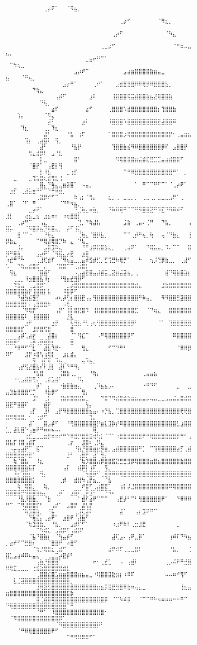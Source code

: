 
<!---
gldanoob/gldanoob is a ✨ special ✨ repository because its `README.md` (this file) appears on your GitHub profile.
You can click the Preview link to take a look at your changes.
--->
⠀⠀⠀⠀⠀⠀⠀⠀⠀⠀⠀⠀⠀⠀⠀⠀⠀⠀⠀⠀  ⠀⠀⠀⠀⠀⠀⠀⠀⠀⠀⢀⡴⠟⠁⠀⠀⠈⠻⣦⡀⠀⠀⠀⠀⠀⠀⠀⠀⠀⠀⠀⠀⠀⠀⠀⠀⠀⠀⠀⠀⠀⠀⠀⠀⠀⠀⠀⠀⠀⠀⠀⠀⠀⠀⠀⠀
⠀⠀⠀⠀⠀⠀⠀⠀⠀⠀⠀⠀⠀⠀⠀⠀⠀⠀⠀⠀⠀⠀⠀⠀⠀⠀⠀⠀⠀⠀⢀⡴⠋⠀⠀⠀⠀⠀⠀⠀⠈⠻⣆⡀⠀⠀⠀⠀⠀⠀⠀⠀⠀⠀⠀⠀⠀⠀⠀⠀⠀⠀⠀⠀⠀⠀⠀⠀⠀⠀⠀⠀⠀⠀⠀⠀⠀⠀
⠀⠀⠀⠀⠀⠀⠀⠀⠀⠀⠀⠀⠀⠀⠀⠀⠀⠀⠀⠀⠀⠀⠀⠀⠀⠀⠀⠀⢀⡴⠋⠀⠀⠀⠀⠀⠀⠀⠀⠀⠀⠀⠈⠳⣄⠀⠀⠀⠀⠀⠀⠀⠀⠀⠀⠀⠀⠀⠀⠀⠀⠀⠀⠀⠀⠀⠀⠀⠀⠀⠀⠀⠀⠀⠀⠀⠀⠀
⠀⠀⠀⠀⠀⠀⠀⠀⠀⠀⠀⠀⠀⠀⠀⠀⠀⠀⠀⠀⠀⠀⠀⠀⠀⢀⣀⡴⠋⠀⠀⠀⠀⠀⠀⠀⠀⠀⠀⠀⠀⠀⠀⠀⠈⠛⠶⠤⣤⣄⡀⠀⠀⠀⠀⠀⠀⠀⠀⠀⠀⠀⠀⠀⠀⠀⠀⠀⠀⠀⠀⠀⠀⠀⠀⠀⠀⠀
⠀⠀⠀⠀⠀⠀⠀⠀⠀⠀⠀⠀⠀⠀⠀⠀⠀⠀⠀⠀⠀⣀⣤⠖⠛⠉⠁⠀⠀⠀⠀⠀⠀⠀⠀⠀⠀⠀⠀⠀⠀⠀⠀⠀⠀⠀⠀⠀⠀⠀⠉⠳⢦⣀⠀⠀⠀⠀⠀⠀⠀⠀⠀⠀⠀⠀⠀⠀⠀⠀⠀⠀⠀⠀⠀⠀⠀⠀
⠀⠀⠀⠀⠀⠀⠀⠀⠀⠀⠀⠀⠀⠀⠀⠀⠀⠀⣠⡴⠞⠉⠀⠀⠀⠀⠀⠀⠀⠀⠀⣠⣴⣶⣿⣿⣿⣿⣷⣶⣤⣀⠀⠀⠀⠀⠀⠀⠀⣦⠀⠀⠀⠈⠛⢦⡀⠀⠀⠀⠀⠀⠀⠀⠀⠀⠀⠀⠀⠀⠀⠀⠀⠀⠀⠀⠀⠀
⠀⠀⠀⠀⠀⠀⠀⠀⠀⠀⠀⠀⠀⠀⠀⣠⡴⠛⠁⠀⠀⠀⠀⢀⠞⠁⠀⠀⠀⣠⣾⣿⣿⣿⠿⠿⢿⡿⠿⣿⣿⣿⣧⡀⠀⠀⠀⠀⠀⠀⠀⠀⠀⠀⠀⠀⠙⢷⣄⠀⠀⠀⠀⠀⠀⠀⠀⠀⠀⠀⠀⠀⠀⠀⠀⠀⠀⠀
⠀⠀⠀⠀⠀⠀⠀⠀⠀⠀⠀⠀⠀⢠⡾⠋⠀⠀⠀⠀⠀⠀⣰⠇⠀⠀⠀⠀⢸⣿⣿⣿⢯⣭⣾⣿⣿⣷⣦⣜⢿⣿⣿⣷⠀⠀⠀⠀⠀⠀⠀⠀⠀⠀⠀⠀⠀⠀⠙⢧⡀⠀⠀⠀⠀⠀⠀⠀⠀⠀⠀⠀⠀⠀⠀⠀⠀⠀
⠀⠀⠀⠀⠀⠀⠀⠀⠀⠀⠀⠀⣴⠏⠀⠀⠀⠀⠀⠀⠀⣴⠋⠀⠀⠀⠀⢀⣿⣿⣿⠡⣾⣿⣿⣿⣿⣿⣿⣿⡆⢹⣿⣿⣷⠀⠀⠀⠀⠀⠀⠀⢱⡄⠀⠀⠀⠀⠀⠈⠻⣄⠀⠀⠀⠀⠀⠀⠀⠀⠀⠀⠀⠀⠀⠀⠀⠀
⠀⠀⠀⠀⠀⠀⠀⠀⠀⠀⠀⣼⠃⠀⠀⠀⠀⠀⠀⠀⣰⠇⠀⠀⠀⠀⠀⠸⣿⣿⣿⠱⣿⣿⣿⣿⣿⣿⣿⣿⣟⣼⣿⣿⠿⠀⠀⠀⠀⠀⠀⠀⠀⠹⣆⠀⠀⠀⠀⢀⡀⠹⣆⠀⠀⠀⠀⠀⠀⠀⠀⠀⠀⠀⠀⠀⠀⠀
⠀⠀⠀⠀⠀⠀⠀⠀⠀⠀⣼⠃⠀⠀⠀⠀⠘⣧⠀⢰⠏⠀⠀⠀⠀⠀⠀⠁⣿⣿⣿⡰⢿⣿⣿⣿⣿⣿⣿⣿⣿⣿⣿⡟⠂⢀⣤⣶⣦⠀⠀⠀⠀⠀⢹⡆⠀⢀⣴⣿⠇⠀⢻⡀⠀⠀⠀⠀⠀⠀⠀⠀⠀⠀⠀⠀⠀⠀
⠀⠀⠀⠀⠀⠀⠀⠀⠀⣼⠃⠀⠀⠀⠀⠀⠀⠘⣧⡟⠀⠀⠀⠀⠀⠀⠀⠀⢹⣿⣿⣷⣮⠻⠿⣿⣿⣿⣿⣿⣿⡿⠏⠀⣠⣿⣿⡟⠀⠀⠀⠀⠀⠀⠀⢻⣄⣾⡿⠇⠀⣠⠘⣇⠀⠀⠀⠀⠀⠀⠀⠀⠀⠀⠀⠀⠀⠀
⠀⠀⠀⠀⠀⠀⠀⠀⠀⡇⣀⠀⠀⠀⠀⠀⠀⠀⣿⠃⠀⠀⠀⠀⠀⠀⠀⠀⠀⠻⢿⣿⣿⣿⣶⣬⣾⣏⣛⣉⣉⣤⣴⣾⣿⣿⠋⠀⠀⠀⠀⠀⠀⠀⠀⠈⣿⡟⠁⠀⢠⣟⡇⢻⠀⠀⠀⠀⠀⠀⠀⠀⠀⠀⠀⠀⠀⠀
⠀⠀⠀⠀⠀⠀⠀⠀⠀⡇⠸⣧⠀⠀⠀⠀⣀⢰⡏⠀⠀⠀⠀⠀⠀⠀⠀⠀⠀⠀⠀⠉⠛⠿⣿⣿⣿⣿⣿⣿⣿⣿⣿⣿⠛⠁⠀⡀⠀⠀⠀⣀⠀⠀⠀⣀⢹⣥⣿⢆⣾⢻⣇⢸⠀⠀⠀⠀⠀⠀⠀⠀⠀⠀⠀⠀⠀⠀
⠀⠀⠀⠀⠀⠀⠀⠀⠀⣿⡄⠙⢷⣄⣀⣶⣽⣿⠁⠀⠠⣤⡀⠀⠀⠀⠀⠀⠀⠀⠀⠀⠀⠀⠁⠀⠛⠉⠉⠛⠋⠉⠁⠈⢀⡴⠟⠁⠀⠀⣰⡏⠀⢀⣼⣥⣶⠛⠋⠉⠙⠛⠿⣾⡀⠀⠀⠀⠀⠀⠀⠀⠀⠀⠀⠀⠀⠀
⠀⠀⠀⠀⠀⠀⠀⠀⢀⣽⡿⠞⠋⠉⠀⠀⠀⠀⠷⢠⡆⠈⢻⡄⠀⠀⠀⣆⡀⢀⠀⣀⣀⡀⡀⠀⢀⣀⢀⡀⣀⣀⣀⣠⠟⠁⢀⠀⠀⢀⣿⠁⠀⠈⠋⠀⠛⠀⠀⠀⠀⠀⠀⠈⠙⠛⠲⣦⡀⠀⠀⠀⠀⠀⠀⠀⠀⠀
⠀⠀⠀⠀⠀⠀⣀⡴⠟⠁⠀⠀⠀⠀⠀⠀⠀⠀⠙⣈⢷⣄⠶⣷⡀⠀⠀⠙⠷⠿⢿⠛⠉⠉⠛⠻⣿⣿⣝⠛⠹⣏⠙⠻⠿⠾⠋⠀⠀⣸⡇⠀⠀⠀⢴⣦⣀⣦⠀⣰⣦⠶⠆⠀⠰⢶⣿⣿⡇⠀⠀⠀⠀⠀⠀⠀⠀⠀
⠀⠀⠀⢀⡴⠛⠉⠀⠀⢠⣄⠀⠀⠀⠀⠀⠀⠀⠀⢙⡀⠙⢷⣼⣧⠀⠀⠀⠀⠀⠀⣨⣷⠀⢀⣤⠄⢈⠛⠀⠀⠙⣧⡀⠀⠀⠀⠀⢠⣿⡥⠀⠀⠀⠈⠻⣿⡿⣦⡙⢿⣿⣄⡀⠀⡼⠋⢸⣅⠀⠀⠀⠀⠀⠀⠀⠀⠀
⠀⠀⠀⣿⠈⠉⠐⠀⠀⠀⠘⢷⣄⠀⠀⠀⠀⠀⠀⢈⢷⣄⠈⣿⡿⣧⡀⠀⠀⠀⠀⠉⠉⢀⡾⠛⢦⡀⢷⠀⠀⢤⠈⠙⣷⣄⠀⠀⢸⡿⣷⣄⠀⠀⠀⠀⠀⠉⠛⢿⣼⢿⣿⡙⠷⠀⣄⠀⠙⢧⣀⠀⠀⠀⠀⠀⠀⠀
⠀⠀⠀⢸⡄⠀⠀⠀⠀⠀⣠⣿⣹⠷⣄⠀⠀⠀⠀⠀⠘⠛⣰⡿⣯⣿⣳⣄⡀⠀⠀⢀⣴⠟⠁⠀⠀⠙⢿⣥⣤⡀⠹⠄⠉⠉⠀⠀⣿⡻⠛⢿⣷⡀⠀⠀⠀⣠⡴⠟⠁⠈⢻⣯⣄⡴⣟⠀⠀⣰⣿⠀⠀⠀⠀⠀⠀⠀
⠰⣞⠛⠉⠓⠀⠀⠀⢀⣸⢏⣾⠏⠀⠈⠻⢦⣤⣀⣀⣤⠾⣫⡾⣋⡀⣋⢩⣛⠷⢿⡛⠁⠀⠀⠓⠀⠀⢢⡨⢙⡿⣷⣀⡀⠀⢀⣼⠋⠡⠀⠀⠙⢷⣤⣾⣿⣯⠀⡄⠀⠀⠈⣿⣿⠉⠉⢀⣴⣿⡇⠀⠀⠀⠀⠀⠀⠀
⠀⢻⣆⠀⠀⠀⠀⠀⠈⣿⣾⠋⠀⠀⠀⠀⠀⠀⠠⣠⣴⣟⣿⣤⣼⣾⣭⣀⣝⣶⣬⣽⣦⡀⢀⠀⠀⠀⠀⠀⠀⠀⣾⠙⢿⣷⣿⣵⡆⠀⠀⢀⣀⡀⠸⣲⣿⣿⣧⠸⡆⠀⠀⠘⢻⣶⣞⣻⡿⠋⠀⠀⠀⠀⠀⠀⠀⠀
⠀⠀⠹⣷⣤⠀⢀⣠⣿⡿⠁⠀⠀⠀⠀⠀⣀⡴⣿⣿⣿⣿⣿⣿⣿⣿⣿⣿⣿⣿⣿⣿⣿⣿⣾⣄⠀⠀⠀⠀⠀⣸⣷⣿⣿⣿⣿⣿⣿⣿⣿⣿⣿⣿⣷⡟⢸⣿⣿⡇⣧⠀⠀⠀⠸⣿⡿⠋⠀⠀⠀⠀⠀⠀⠀⠀⠀⠀
⠀⠀⠀⠙⣾⣳⣮⣻⡋⠀⠀⠀⠀⠴⢆⡼⢋⡆⣿⣿⣟⢠⡄⢻⣿⣿⣿⣿⣿⣿⣿⣿⣿⣿⣿⠛⠷⣤⡀⠀⠀⠻⠻⣿⣿⣛⣽⣿⣿⣿⣿⣿⣿⣿⡇⠄⢠⣿⣿⣿⠷⠀⠀⠀⠠⢿⡀⠀⠀⠀⠀⠀⠀⠀⠀⠀⠀⠀
⠀⠀⠀⠀⠈⠻⢿⡟⠁⠀⠀⠀⠀⢠⡟⠁⢸⡇⣿⣟⣿⠹⠀⢸⣿⣿⣿⣿⣿⣿⣿⣿⣿⣿⣋⠀⠀⠈⠙⢶⣄⠀⠀⣿⣿⣿⣿⣿⣿⣿⣿⣿⣿⣯⠇⠀⢸⣿⣿⣿⡇⠀⠀⠀⠀⣘⣇⠀⠀⠀⠀⠀⠀⠀⠀⠀⠀⠀
⠀⠀⠀⠀⠀⣰⠟⠀⠀⠀⠀⠀⣰⡟⠀⠀⠀⢧⣻⣧⠘⢃⢠⢆⢻⣿⣿⣿⣿⣿⣿⣿⣿⡿⠃⠀⠀⠀⠀⠀⠈⠁⠀⢹⣿⣿⣿⣿⣿⣿⣿⣿⣿⡏⠀⠀⣸⡟⣿⢫⣿⠀⠀⠀⠀⠀⣿⠀⠀⠀⠀⠀⠀⠀⠀⠀⠀⠀
⠀⠀⠀⣠⡾⢁⣴⡖⠀⠀⠀⣼⣿⡆⠀⠀⠀⠈⠁⢻⣎⠉⠀⠀⠠⠛⢿⣿⣿⣿⣿⣿⡿⠋⠀⠀⠀⠀⠀⠀⠀⠀⠀⠀⠿⣿⣿⣿⣿⣿⣿⡿⠋⠀⠀⢠⡿⢠⡿⣾⣿⡆⠀⠀⠀⠀⣿⠀⠀⠀⠀⠀⠀⠀⠀⠀⠀⠀
⠀⠀⠘⠿⠛⠋⠉⣇⠀⠀⣼⣧⠹⣟⠂⠀⠀⠀⠀⠀⢻⣄⠀⠀⠀⠀⠀⠋⠉⠙⠛⠃⠀⠀⠀⠀⠀⠀⠀⠀⠀⠀⠀⠀⠀⠈⠿⠿⡿⠿⠋⠀⠀⠀⣸⡟⠰⣿⢣⢰⢿⡇⠀⠀⣰⣆⣾⡄⠀⠀⠀⠀⠀⠀⠀⠀⠀⠀
⠀⠀⠀⠀⠀⠀⠀⢻⠀⢰⡏⢿⠀⠹⣦⢀⠀⠀⠀⠀⢤⠹⣦⡀⠀⠀⠀⠀⠀⠀⠀⠀⠀⠀⠀⠀⠀⠀⠀⠀⠀⠀⠀⠀⠀⠀⠀⠀⠀⠀⠀⠀⢠⡞⢫⣜⣿⣧⠎⠇⣸⡇⠀⣼⠇⠙⠛⠻⡄⠀⠀⠀⠀⠀⠀⠀⠀⠀
⠀⠀⠀⠀⠀⠀⠀⠘⣧⣿⠀⠀⠀⠀⢨⣿⣷⢀⡀⠀⠀⠀⠘⢷⡄⠀⠀⠀⠀⠀⠀⠀⠀⠀⠀⠀⢀⣤⣤⣦⠀⠀⠀⠀⠀⠀⠀⠀⠀⠀⠀⠐⢂⣠⣾⣿⢛⡌⠀⢀⣾⣡⣾⠃⠀⠀⠀⠀⠻⡄⠀⠀⠀⠀⠀⠀⠀⠀
⠀⠀⠀⠀⠀⠀⠀⠀⡾⠁⠀⡄⠀⠀⠐⣷⣿⣷⣶⣄⠀⠀⠀⢀⠹⣦⣦⡠⠄⠀⠀⠀⠀⠀⠀⠀⠐⠛⠙⠋⠀⠀⠀⠀⠀⣀⠀⠀⣀⣤⣹⣷⣿⣿⣿⢋⡉⠀⠀⠸⣷⡿⠋⠀⠀⠀⠀⠀⠀⢻⡄⠀⠀⠀⠀⠀⠀⠀
⠀⠀⠀⠀⠀⠀⠀⣸⠃⠀⢀⡇⠀⠀⢸⣷⣿⣿⣿⣿⣧⣀⠀⠀⠀⠙⣿⠙⠻⣾⣿⣾⣷⣶⣦⣤⣤⡤⢤⣤⣀⣀⣠⣤⣬⣤⣿⣾⣿⣿⣟⠛⣿⣿⠏⠀⠀⠀⠀⣾⡟⠀⠀⠀⠀⠀⠀⠀⠀⠀⢳⡄⠀⠀⠀⠀⠀⠀
⠀⠀⠀⠀⠀⠀⢠⡏⠀⠀⣸⠇⠀⣠⡟⠻⣿⣿⣿⣿⣿⣿⣦⣤⠄⠰⡙⣧⡀⢉⣿⣿⣿⣿⣿⣿⣿⣿⣿⣿⣿⣿⣿⣿⣿⣿⢟⢟⣿⣿⠿⢿⣿⣿⡀⠂⠀⢐⡾⠋⠀⠀⠀⠀⠀⠀⠀⠀⠀⠀⠀⢹⡄⠀⠀⠀⠀⠀
⠀⠀⠀⠀⠀⠀⣼⠁⠀⠀⣿⣠⡾⠋⠀⠀⠘⢛⣿⣿⣿⣿⣿⣿⡛⣶⣇⣹⡷⡞⠿⣿⣿⣿⣿⣿⣿⣿⣿⣿⣿⣿⣿⣿⣿⣃⣰⣿⣿⣁⡀⣼⣇⣿⠑⢠⣶⠟⠛⠶⠶⠦⠤⠄⠀⠀⠀⠀⠀⠀⠀⠀⢿⡀⠀⠀⠀⠀
⠀⠀⠀⠀⠀⢰⣏⣀⣀⣀⣶⡿⠶⠶⠞⠛⠙⠿⣿⡛⣿⣿⣭⢾⢷⡅⠈⠉⠁⠰⣿⣿⣿⣿⣿⣿⠟⠛⢿⣿⣿⣿⣿⣿⣿⡿⠛⠃⢠⣿⣧⡏⢸⣿⢠⣾⡏⠀⠀⠀⠀⠀⠀⠀⠀⢀⡖⠀⠀⣸⣿⠆⢀⡻⣄⠀⠀⠀
⠀⠠⡤⣤⣴⡟⠉⠀⣯⠉⠀⠀⠀⠀⠀⠀⠀⠀⠘⣷⡘⣿⣿⣶⣖⡻⣶⡀⣠⣾⣿⣿⣿⣿⣿⠛⡁⠀⠉⢹⢿⣿⣿⣿⣿⣴⡋⢀⣾⣿⣿⣿⣿⣿⠾⣿⠁⠀⠀⠀⠀⠀⠀⠀⠀⣸⠃⠀⢠⣿⡟⠀⣼⠁⢻⡄⠀⠀
⠀⠀⢷⠈⣿⣧⠀⠀⠸⣆⠀⠀⠀⠀⠀⠀⠀⠀⠀⠈⢷⡹⣿⣿⣴⡿⣿⣿⣯⣝⣛⣛⣻⡿⢿⣿⣿⣿⣶⣿⣦⣿⣿⣿⣿⣿⣷⣿⣿⣿⣿⣿⣿⣿⣷⣯⡏⠀⠀⠀⠀⠀⠀⠀⢠⡏⠀⠀⣾⡿⡇⢰⠏⠀⠀⢻⡀⠀
⠀⠀⠸⡆⢹⣿⡆⠀⠀⢻⡄⠀⠀⠀⠀⠀⠀⠀⠀⠀⠈⢳⣿⡿⠋⢀⣿⡿⠿⠿⢿⣿⣿⣿⣿⣿⣿⣿⣿⣿⣿⣿⣿⣿⣿⣿⣿⣿⣿⣿⣿⣿⣿⣿⣿⣿⡅⠀⠀⠀⠀⠀⠀⢀⡾⠀⠀⣾⣿⠳⢠⡟⣦⣀⠀⠈⣧⠀
⠀⠀⠀⢷⠀⢿⣿⡀⠀⠀⢷⡀⠀⠀⠀⠀⠀⠀⠀⠀⠞⣿⠋⢀⣴⣿⣟⠁⠀⠀⢰⡇⡼⣘⣿⣿⣿⣿⣿⣿⣿⣿⣿⠿⢿⣿⣿⣿⣿⣿⣿⣿⣿⡛⢻⣿⣿⣷⣦⡄⠀⠀⢀⡾⠁⠀⣰⣿⠏⢀⡿⣸⠃⠉⠉⠙⠻⠆
⠀⠀⠀⠘⣧⡸⣿⣷⡀⠀⠈⣷⠀⠀⠀⠀⠀⠀⠀⠁⣾⠏⣴⠟⠉⠉⠉⠀⠀⢠⣟⡼⠃⠉⠃⢻⣿⣿⣿⣿⣿⠟⠁⠀⠀⠙⠿⠿⠿⠛⠉⠀⠉⠻⣼⣿⣿⡏⠃⠀⠀⢠⡞⠁⠀⣠⣿⡟⠀⣼⢣⡟⠀⠀⠀⠀⠀⠀
⠀⠀⠀⠀⠈⢷⣹⣿⣷⡀⠀⠘⣧⠀⠀⠀⠀⠀⢀⣸⢏⣼⠇⠀⠀⠀⠀⠀⠀⠀⣼⠁⠀⠀⢠⡆⣹⠟⠛⠉⠀⠀⠀⠀⠀⠀⠀⠀⠀⠀⠀⠀⠀⠀⠀⠙⢷⣍⡄⢀⣴⠟⠁⠀⣰⣿⠟⠈⣼⣷⠋⠀⠀⠀⠀⠀⠀⠀
⠀⠀⠀⠀⠀⠈⢷⣹⣿⣷⡀⠀⠘⣧⡀⠀⠀⣠⡾⠏⠋⠁⠀⠀⠀⠀⠀⠀⠰⣰⠟⠷⠇⢀⣒⣸⣟⠀⠀⠀⠀⠀⠀⠀⠀⣀⠀⠀⠀⠀⠀⠀⠀⠀⠀⠀⠀⠉⠳⢾⣅⠀⣠⣾⡿⠋⢠⣾⡿⠃⠀⠀⠀⠀⠀⠀⠀⠀
⠀⠀⠀⠀⠀⠀⠈⣧⠙⣿⣷⡆⠀⠈⢳⣤⡾⠋⠀⠀⠀⠀⠀⠀⠀⠀⠀⠀⣼⢏⣠⠄⢠⠟⣀⡿⠁⠀⠀⠀⠀⠀⠀⢰⠾⠏⠙⠳⣦⡀⣴⠞⠋⠉⣛⣿⠆⠀⠀⠀⠈⣿⣿⠟⠀⠴⣿⠋⠀⠀⠀⠀⠀⠀⠀⠀⠀⠀
⠀⠀⠀⠀⠀⠀⠀⠈⢷⡘⢿⣿⣆⢀⣾⠋⠀⠀⠀⠀⠀⠀⠀⠀⠀⠀⠀⣴⠟⠾⠏⢀⣀⣀⣿⠇⠀⠀⠀⠀⠀⠀⠀⠘⣧⡀⠀⠀⢈⣿⣁⣠⣴⠾⠿⠦⣤⣄⠀⠀⢀⣀⣉⡴⣟⡾⠃⠀⠀⠀⠀⠀⠀⠀⠀⠀⠀⠀
⠀⠀⠀⠀⠀⠀⠀⠀⢠⣷⡘⣿⣿⣿⠁⠀⠀⠀⠀⠀⠀⠀⠀⠖⠂⢀⣞⣁⠀⠀⠠⠀⢠⣾⠇⠀⠀⠀⠀⠀⠀⠀⢀⡠⠬⠟⠛⣚⣿⠿⢿⣍⣀⣀⣀⠀⢐⣯⣵⣿⣿⣿⣿⣿⣾⣇⠀⠀⠀⠀⠀⠀⠀⠀⠀⠀⠀⠀
⠀⠀⠀⠀⠀⠀⠀⠀⢀⣿⣿⣮⣿⣡⣶⣶⣿⣿⣿⣶⣦⣤⣀⠐⢿⣿⣿⣽⣗⣲⡆⠰⠿⠏⠀⠀⠀⠀⠀⠀⠀⠀⠤⠤⠶⠚⢻⠋⠀⠀⠀⣇⣈⣽⣿⣿⣿⣿⣿⣿⣿⣿⣿⣿⣿⣿⡀⠀⠀⠀⠀⠀⠀⠀⠀⠀⠀⠀
⠀⠀⠀⠀⠀⠀⠀⠀⣸⢿⣽⣫⣿⣿⣿⣿⣿⣿⣿⣿⣿⣿⣿⣿⣶⣦⡭⣭⣟⣻⣿⠿⣷⠶⢤⣄⣀⠀⠀⠀⠀⠀⠀⠀⠀⠀⢸⣆⣤⣶⣿⣿⣿⣿⣿⣿⣿⣿⣿⣿⣿⣿⣿⣿⣿⣯⡷⠀⠀⠀⠀⠀⠀⠀⠀⠀⠀⠀
⠀⠀⠀⠀⠀⠀⠀⠀⣿⢈⣾⣿⢿⣿⣿⣿⣿⣿⣿⣿⣿⣿⣿⣿⣿⣿⡿⠀⠈⠉⠳⠾⡿⠀⠀⠈⠉⠉⠛⠓⠲⠶⠶⠶⠒⠒⠛⠉⠀⠙⢿⣿⣿⣿⣿⣿⣿⣿⣿⣿⣿⣿⣿⣿⣿⠉⠛⠀⠀⠀⠀⠀⠀⠀⠀⠀⠀⠀
⠀⠀⠀⠀⠀⠀⠀⠀⠈⠛⠁⠀⠸⣿⣿⣿⣿⣿⣿⣿⣿⣿⣿⣿⣿⣿⠂⠀⠀⠀⠀⠀⠀⠀⠀⠀⠀⠀⠀⠀⠀⠀⠀⠀⠀⠀⠀⠀⠀⠀⠈⠻⣿⣿⣿⣿⣿⣿⣿⣿⣿⣿⣿⡿⠁⠀⠀⠀⠀⠀⠀⠀⠀⠀⠀⠀⠀⠀
⠀⠀⠀⠀⠀⠀⠀⠀⠀⠀⠀⠀⠀⠈⠻⣿⣿⣿⣿⣿⣿⣿⣿⣿⡿⠃⠀⠀⠀⠀⠀⠀⠀⠀⠀⠀⠀⠀⠀⠀⠀⠀⠀⠀⠀⠀⠀⠀⠀⠀⠀⠀⠈⠛⠿⢿⣿⣿⣿⣿⣿⠟⠋⠀⠀⠀⠀⠀⠀⠀⠀⠀⠀⠀⠀⠀⠀⠀
⠀⠀⠀⠀⠀⠀⠀⠀⠀⠀⠀⠀⠀⠀⠀⠀⠉⠛⠻⠿⠿⠿⠋⠁⠀⠀⠀⠀⠀⠀⠀⠀⠀⠀⠀⠀⠀⠀⠀⠀⠀⠀⠀⠀⠀⠀⠀⠀⠀⠀⠀⠀⠀⠀⠀⠀⠀⠀⠀⠀⠀⠀⠀⠀⠀⠀⠀⠀⠀⠀⠀⠀⠀⠀⠀⠀⠀⠀
